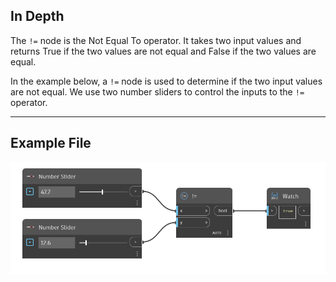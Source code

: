 ## In Depth
The `!=` node is the Not Equal To operator. It takes two input values and returns True if the two values are not equal and False if the two values are equal. 

In the example below, a `!=` node is used to determine if the two input values are not equal. We use two number sliders to control the inputs to the `!=` operator.
___
## Example File

![!=](./!=_img.jpg)